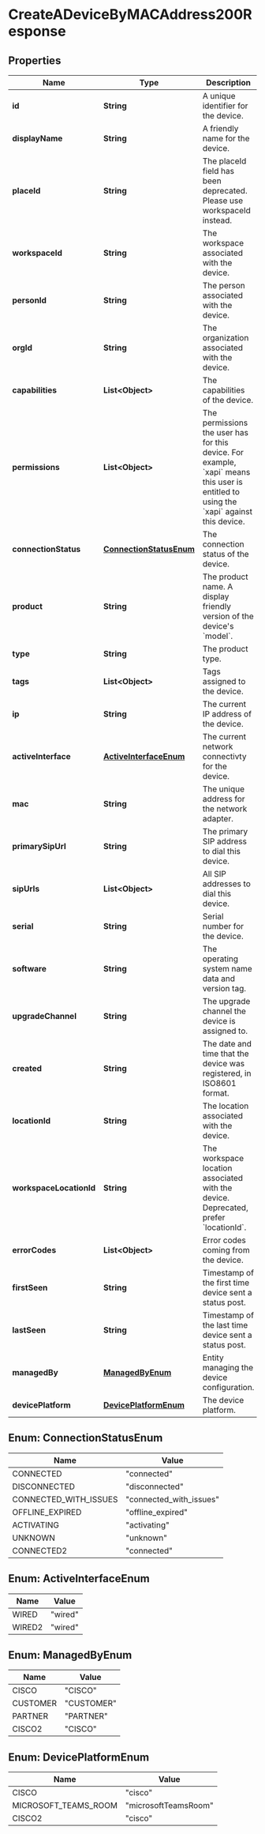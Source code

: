 <!--  Copyright 2025 Cisco Systems Inc.

Permission is hereby granted, free of charge, to any person obtaining a copy
of this software and associated documentation files (the "Software"), to deal
in the Software without restriction, including without limitation the rights
to use, copy, modify, merge, publish, distribute, sublicense, and/or sell
copies of the Software, and to permit persons to whom the Software is
furnished to do so, subject to the following conditions:

The above copyright notice and this permission notice shall be included in
all copies or substantial portions of the Software.

THE SOFTWARE IS PROVIDED "AS IS", WITHOUT WARRANTY OF ANY KIND, EXPRESS OR
IMPLIED, INCLUDING BUT NOT LIMITED TO THE WARRANTIES OF MERCHANTABILITY,
FITNESS FOR A PARTICULAR PURPOSE AND NONINFRINGEMENT. IN NO EVENT SHALL THE
AUTHORS OR COPYRIGHT HOLDERS BE LIABLE FOR ANY CLAIM, DAMAGES OR OTHER
LIABILITY, WHETHER IN AN ACTION OF CONTRACT, TORT OR OTHERWISE, ARISING FROM,
OUT OF OR IN CONNECTION WITH THE SOFTWARE OR THE USE OR OTHER DEALINGS IN
THE SOFTWARE.-->


# CreateADeviceByMACAddress200Response


## Properties

| Name | Type | Description | Notes |
|------------ | ------------- | ------------- | -------------|
|**id** | **String** | A unique identifier for the device. |  [optional] |
|**displayName** | **String** | A friendly name for the device. |  [optional] |
|**placeId** | **String** | The placeId field has been deprecated. Please use workspaceId instead. |  [optional] |
|**workspaceId** | **String** | The workspace associated with the device. |  [optional] |
|**personId** | **String** | The person associated with the device. |  [optional] |
|**orgId** | **String** | The organization associated with the device. |  [optional] |
|**capabilities** | **List&lt;Object&gt;** | The capabilities of the device. |  [optional] |
|**permissions** | **List&lt;Object&gt;** | The permissions the user has for this device. For example, &#x60;xapi&#x60; means this user is entitled to using the &#x60;xapi&#x60; against this device. |  [optional] |
|**connectionStatus** | [**ConnectionStatusEnum**](#ConnectionStatusEnum) | The connection status of the device. |  [optional] |
|**product** | **String** | The product name. A display friendly version of the device&#39;s &#x60;model&#x60;. |  [optional] |
|**type** | **String** | The product type. |  [optional] |
|**tags** | **List&lt;Object&gt;** | Tags assigned to the device. |  [optional] |
|**ip** | **String** | The current IP address of the device. |  [optional] |
|**activeInterface** | [**ActiveInterfaceEnum**](#ActiveInterfaceEnum) | The current network connectivty for the device. |  [optional] |
|**mac** | **String** | The unique address for the network adapter. |  [optional] |
|**primarySipUrl** | **String** | The primary SIP address to dial this device. |  [optional] |
|**sipUrls** | **List&lt;Object&gt;** | All SIP addresses to dial this device. |  [optional] |
|**serial** | **String** | Serial number for the device. |  [optional] |
|**software** | **String** | The operating system name data and version tag. |  [optional] |
|**upgradeChannel** | **String** | The upgrade channel the device is assigned to. |  [optional] |
|**created** | **String** | The date and time that the device was registered, in ISO8601 format. |  |
|**locationId** | **String** | The location associated with the device. |  [optional] |
|**workspaceLocationId** | **String** | The workspace location associated with the device. Deprecated, prefer &#x60;locationId&#x60;. |  [optional] |
|**errorCodes** | **List&lt;Object&gt;** | Error codes coming from the device. |  [optional] |
|**firstSeen** | **String** | Timestamp of the first time device sent a status post. |  [optional] |
|**lastSeen** | **String** | Timestamp of the last time device sent a status post. |  [optional] |
|**managedBy** | [**ManagedByEnum**](#ManagedByEnum) | Entity managing the device configuration. |  [optional] |
|**devicePlatform** | [**DevicePlatformEnum**](#DevicePlatformEnum) | The device platform. |  [optional] |



## Enum: ConnectionStatusEnum

| Name | Value |
|---- | -----|
| CONNECTED | &quot;connected&quot; |
| DISCONNECTED | &quot;disconnected&quot; |
| CONNECTED_WITH_ISSUES | &quot;connected_with_issues&quot; |
| OFFLINE_EXPIRED | &quot;offline_expired&quot; |
| ACTIVATING | &quot;activating&quot; |
| UNKNOWN | &quot;unknown&quot; |
| CONNECTED2 | &quot;connected&quot; |



## Enum: ActiveInterfaceEnum

| Name | Value |
|---- | -----|
| WIRED | &quot;wired&quot; |
| WIRED2 | &quot;wired&quot; |



## Enum: ManagedByEnum

| Name | Value |
|---- | -----|
| CISCO | &quot;CISCO&quot; |
| CUSTOMER | &quot;CUSTOMER&quot; |
| PARTNER | &quot;PARTNER&quot; |
| CISCO2 | &quot;CISCO&quot; |



## Enum: DevicePlatformEnum

| Name | Value |
|---- | -----|
| CISCO | &quot;cisco&quot; |
| MICROSOFT_TEAMS_ROOM | &quot;microsoftTeamsRoom&quot; |
| CISCO2 | &quot;cisco&quot; |



